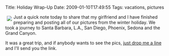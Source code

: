 Title: Holiday Wrap-Up
Date: 2009-01-10T17:49:55
Tags: vacations, pictures


<img src="http://michaeljaylissner.com/files/images/DSC01041_small.thumbnail.JPG" style="float: left; padding: 5px">Just a quick note today to share that my girlfriend and I have finished preparing and posting all of our pictures from the winter holiday. We took a journey to Santa Barbara, L.A., San Diego, Phoenix, Sedona and the Grand Canyon.

It was a great trip, and if anybody wants to see the pics, <a href="http://michaeljaylissner.com/contact">just drop me a line</a> and I'll send you the link.